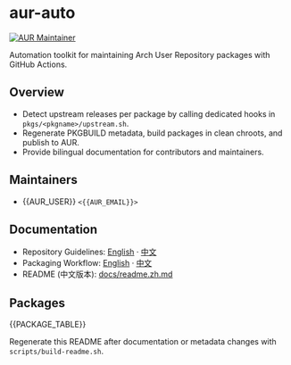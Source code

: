 <!-- This file is generated from docs/readme.en.template.md. Run scripts/build-readme.sh to regenerate. -->

# aur-auto

[![AUR Maintainer](https://img.shields.io/badge/AUR-{{AUR_USER}}-1793D1?logo=arch-linux&logoColor=white)](https://aur.archlinux.org/packages?SeB=m&K={{AUR_USER}})

Automation toolkit for maintaining Arch User Repository packages with GitHub Actions.

## Overview
- Detect upstream releases per package by calling dedicated hooks in `pkgs/<pkgname>/upstream.sh`.
- Regenerate PKGBUILD metadata, build packages in clean chroots, and publish to AUR.
- Provide bilingual documentation for contributors and maintainers.

## Maintainers
- {{AUR_USER}} `<{{AUR_EMAIL}}>`

## Documentation
- Repository Guidelines: [English](docs/guidelines.en.md) · [中文](docs/guidelines.zh.md)
- Packaging Workflow: [English](docs/packaging.en.md) · [中文](docs/packaging.zh.md)
- README (中文版本): [docs/readme.zh.md](docs/readme.zh.md)

## Packages
{{PACKAGE_TABLE}}

Regenerate this README after documentation or metadata changes with `scripts/build-readme.sh`.
